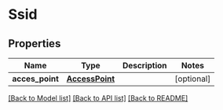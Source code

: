 # Ssid

## Properties
Name | Type | Description | Notes
------------ | ------------- | ------------- | -------------
**acces_point** | [**AccessPoint**](AccessPoint.md) |  | [optional] 

[[Back to Model list]](../README.md#documentation-for-models) [[Back to API list]](../README.md#documentation-for-api-endpoints) [[Back to README]](../README.md)


